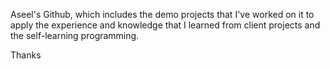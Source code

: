 Aseel's Github, which includes the demo projects that I've worked on it to apply the experience and knowledge that I learned from client projects and the self-learning programming.

Thanks
